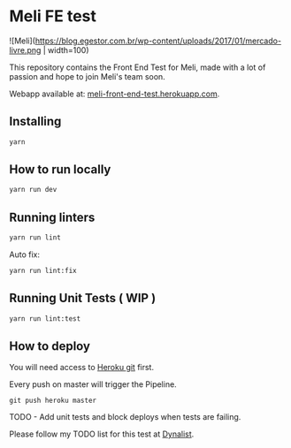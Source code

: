 # Meli FE test

![Meli](https://blog.egestor.com.br/wp-content/uploads/2017/01/mercado-livre.png | width=100)

This repository contains the Front End Test for Meli, made with a lot of passion and hope to join Meli's team soon.

Webapp available at: [meli-front-end-test.herokuapp.com](https://meli-front-end-test.herokuapp.com/).

## Installing

```bash
yarn 
```

## How to run locally
```bash
yarn run dev
```


## Running linters
```bash
yarn run lint
```

Auto fix:
```bash
yarn run lint:fix
```

## Running Unit Tests ( WIP )
```bash
yarn run lint:test
```

## How to deploy
You will need access to [Heroku git](https://git.heroku.com/meli-front-end-test.git) first.

Every push on master will trigger the Pipeline. 
```
git push heroku master
```

TODO - Add unit tests and block deploys when tests are failing.

Please follow my TODO list for this test at [Dynalist](https://dynalist.io/d/n7bvXIbrRFCRwDLh3RW5y2np).
